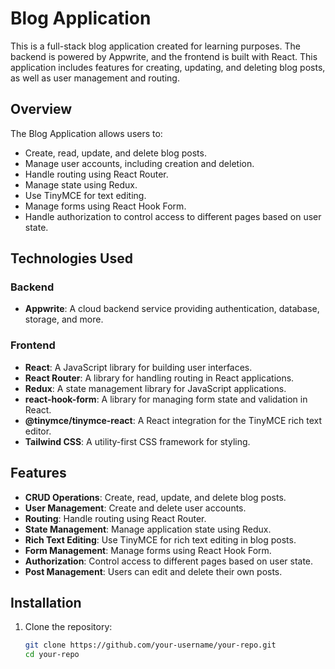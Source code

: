 # Blog Application

This is a full-stack blog application created for learning purposes. The backend is powered by Appwrite, and the frontend is built with React. This application includes features for creating, updating, and deleting blog posts, as well as user management and routing.

## Overview

The Blog Application allows users to:

- Create, read, update, and delete blog posts.
- Manage user accounts, including creation and deletion.
- Handle routing using React Router.
- Manage state using Redux.
- Use TinyMCE for text editing.
- Manage forms using React Hook Form.
- Handle authorization to control access to different pages based on user state.

## Technologies Used

### Backend

- **Appwrite**: A cloud backend service providing authentication, database, storage, and more.

### Frontend

- **React**: A JavaScript library for building user interfaces.
- **React Router**: A library for handling routing in React applications.
- **Redux**: A state management library for JavaScript applications.
- **react-hook-form**: A library for managing form state and validation in React.
- **@tinymce/tinymce-react**: A React integration for the TinyMCE rich text editor.
- **Tailwind CSS**: A utility-first CSS framework for styling.

## Features

- **CRUD Operations**: Create, read, update, and delete blog posts.
- **User Management**: Create and delete user accounts.
- **Routing**: Handle routing using React Router.
- **State Management**: Manage application state using Redux.
- **Rich Text Editing**: Use TinyMCE for rich text editing in blog posts.
- **Form Management**: Manage forms using React Hook Form.
- **Authorization**: Control access to different pages based on user state.
- **Post Management**: Users can edit and delete their own posts.

## Installation

1. Clone the repository:
   ```bash
   git clone https://github.com/your-username/your-repo.git
   cd your-repo
   ```
